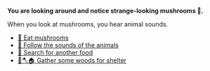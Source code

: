 **You are looking around and notice strange-looking mushrooms 🍄.**

When you look at mushrooms, you hear animal sounds.

- [🍄 Eat mushrooms](7-1.md) 
- [🦻 Follow the sounds of the animals](7-2.md) 
- [🥣 Search for another food](7-3.md) 
- [🌳🪓🏠 Gather some woods for shelter](../2/2.md)